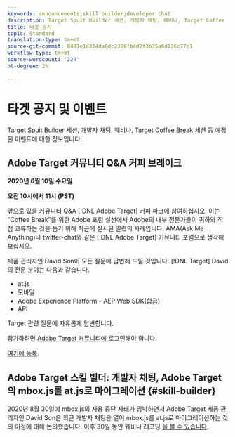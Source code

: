 ```yaml
---
keywords: announcements;skill builder;developer chat
description: Target Spuit Builder 세션, 개발자 채팅, 웨비나, Target Coffee Break 세션 등 예정된 이벤트에 대한 정보입니다.
title: 타겟 공지
topic: Standard
translation-type: tm+mt
source-git-commit: 8481e1d374da0dc2306fb4d2f3b35a6d136c77e1
workflow-type: tm+mt
source-wordcount: '224'
ht-degree: 2%

---
```



# 타겟 공지 및 이벤트

Target Spuit Builder 세션, 개발자 채팅, 웨비나, Target Coffee Break 세션 등 예정된 이벤트에 대한 정보입니다.

## Adobe Target 커뮤니티 Q&amp;A 커피 브레이크

**2020년 6월 10일 수요일**

**오전 10시에서 11시 (PST)**

앞으로 있을 커뮤니티 Q&amp;A [!DNL Adobe Target] 커피 파크에 참여하십시오! 이는 &quot;Coffee Break&quot;를 위한 Adobe 포럼 실선에서 Adobe의 내부 전문가들이 귀하와 직접 교류하는 것을 돕기 위해 최근에 실시된 일련의 사례입니다. AMA(Ask Me Anything)나 twitter-chat와 같은 [!DNL Adobe Target] 커뮤니티 포럼으로 생각해 보십시오.

제품 관리자인 David Son이 모든 질문에 답변해 드릴 것입니다. [!DNL Target] David의 전문 분야는 다음과 같습니다.

* at.js
* 모바일
* Adobe Experience Platform - AEP Web SDK(합금)
* API

Target 관련 질문에 자유롭게 답변합니다.

참가하려면 [Adobe Target 커뮤니티에](https://experienceleaguecommunities.adobe.com/t5/adobe-target/ct-p/adobe-target-community) 로그인해야 합니다.

[여기에 등록](https://adobe-target-community-coffee-break.experienceleague.adobeevents.com/).

## Adobe Target 스킬 빌더: 개발자 채팅, Adobe Target의 mbox.js를 at.js로 마이그레이션 {#skill-builder}

2020년 8월 30일에 mbox.js의 사용 중단 사태가 임박하면서 Adobe Target 제품 관리자인 David Son은 최근 개발자 채팅을 열어 mbox.js를 at.js로 마이그레이션하는 것의 이점에 대해 논의했습니다. 이후 30일 동안 웨비나 레코딩 [을 볼 수 있습니다](https://seminars.adobeconnect.com/ptdo6mfo6qn6/?proto=true).